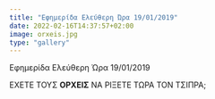```yaml
---
title: "Εφημερίδα Ελεύθερη Ώρα 19/01/2019"
date: 2022-02-16T14:37:57+02:00
image: orxeis.jpg
type: "gallery"
---
```


Εφημερίδα Ελεύθερη Ώρα 19/01/2019

ΕΧΕΤΕ ΤΟΥΣ **ΟΡΧΕΙΣ** ΝΑ ΡΙΞΕΤΕ ΤΩΡΑ ΤΟΝ ΤΣΙΠΡΑ;
